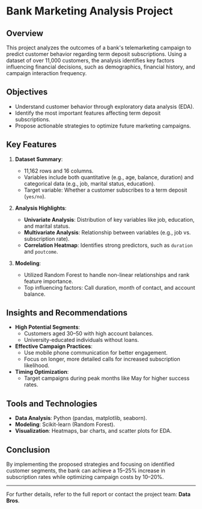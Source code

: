 # Bank Marketing Analysis Project

## Overview
This project analyzes the outcomes of a bank's telemarketing campaign to predict customer behavior regarding term deposit subscriptions. Using a dataset of over 11,000 customers, the analysis identifies key factors influencing financial decisions, such as demographics, financial history, and campaign interaction frequency.

## Objectives
- Understand customer behavior through exploratory data analysis (EDA).
- Identify the most important features affecting term deposit subscriptions.
- Propose actionable strategies to optimize future marketing campaigns.

## Key Features
1. **Dataset Summary**:
   - 11,162 rows and 16 columns.
   - Variables include both quantitative (e.g., age, balance, duration) and categorical data (e.g., job, marital status, education).
   - Target variable: Whether a customer subscribes to a term deposit (`yes/no`).

2. **Analysis Highlights**:
   - **Univariate Analysis**: Distribution of key variables like job, education, and marital status.
   - **Multivariate Analysis**: Relationship between variables (e.g., job vs. subscription rate).
   - **Correlation Heatmap**: Identifies strong predictors, such as `duration` and `poutcome`.

3. **Modeling**:
   - Utilized Random Forest to handle non-linear relationships and rank feature importance.
   - Top influencing factors: Call duration, month of contact, and account balance.

## Insights and Recommendations
- **High Potential Segments**:
  - Customers aged 30–50 with high account balances.
  - University-educated individuals without loans.
- **Effective Campaign Practices**:
  - Use mobile phone communication for better engagement.
  - Focus on longer, more detailed calls for increased subscription likelihood.
- **Timing Optimization**:
  - Target campaigns during peak months like May for higher success rates.

## Tools and Technologies
- **Data Analysis**: Python (pandas, matplotlib, seaborn).
- **Modeling**: Scikit-learn (Random Forest).
- **Visualization**: Heatmaps, bar charts, and scatter plots for EDA.

## Conclusion
By implementing the proposed strategies and focusing on identified customer segments, the bank can achieve a 15–25% increase in subscription rates while optimizing campaign costs by 10–20%.

---

For further details, refer to the full report or contact the project team: **Data Bros**.
